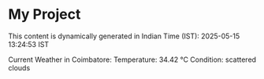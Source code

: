 # My Project

This content is dynamically generated in Indian Time (IST): 2025-05-15 13:24:53 IST


Current Weather in Coimbatore:
Temperature: 34.42 °C
Condition: scattered clouds
